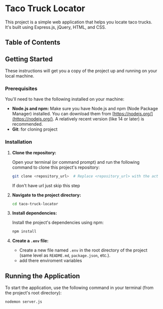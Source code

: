 # Taco Truck Locator

This project is a simple web application that helps you locate taco trucks. It's built using Express.js, jQuery, HTML, and CSS.

## Table of Contents

## Getting Started

These instructions will get you a copy of the project up and running on your local machine.

### Prerequisites

You'll need to have the following installed on your machine:

*   **Node.js and npm:**  Make sure you have Node.js and npm (Node Package Manager) installed. You can download them from [https://nodejs.org/](https://nodejs.org/).  A relatively recent version (like 14 or later) is recommended.
* **Git**: for cloning project

### Installation

1.  **Clone the repository:**

    Open your terminal (or command prompt) and run the following command to clone this project's repository:

    ```bash
    git clone <repository_url>  # Replace <repository_url> with the actual URL of the repository.
    ```
    If don't have url just skip this step

2.  **Navigate to the project directory:**

    ```bash
    cd taco-truck-locator 
    ```

3.  **Install dependencies:**

    Install the project's dependencies using npm:

    ```bash
    npm install
    ```

4.  **Create a `.env` file:**

    *   Create a new file named `.env` in the root directory of the project (same level as `README.md`, `package.json`, etc.).
    * add there enviroment variables

## Running the Application

To start the application, use the following command in your terminal (from the project's root directory):

```bash
nodemon server.js
